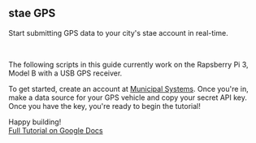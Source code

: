 <h2> stae GPS </h2>

<p> Start submitting GPS data to your city's stae account in real-time. </p> <br>

The following scripts in this guide currently work on the Rapsberry Pi 3, Model B with a USB GPS receiver.<br>

To get started, create an account at <a href="https://municipal.systems" target="_blank"> Municipal Systems</a>. Once you're in, make a data source for your GPS vehicle and copy your secret API key. Once you have the key, you're ready to begin the tutorial!<br>

Happy building! <br>
<a href="https://docs.google.com/document/d/1RuPy-DXyvwP1_uuzpQx7pJ8gg4ft0RnslZ7wTNUNsGw/edit?usp=sharing" target="_blank"> Full Tutorial on Google Docs </a>
